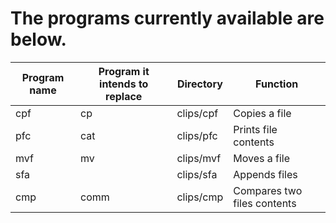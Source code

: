 # The programs currently available are below.

|Program name|Program it intends to replace|Directory|Function|
|---         |---                          |---      | ---
|cpf         |        cp                   |clips/cpf|Copies a file|
|pfc         |        cat                  |clips/pfc|Prints file contents|
|mvf         |        mv                   |clips/mvf|Moves a file|
|sfa         |                             |clips/sfa|Appends files|
|cmp         |        comm                 |clips/cmp|Compares two files contents|
